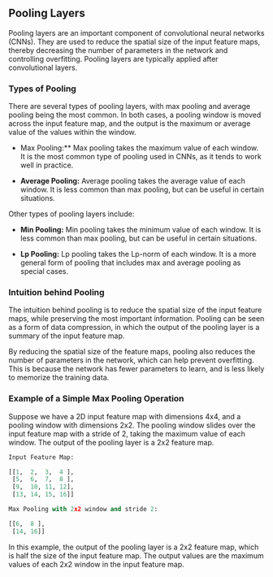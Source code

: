 ## Pooling Layers

Pooling layers are an important component of convolutional neural networks (CNNs). They are used to reduce the spatial size of the input feature maps, thereby decreasing the number of parameters in the network and controlling overfitting. Pooling layers are typically applied after convolutional layers.

### Types of Pooling
There are several types of pooling layers, with max pooling and average pooling being the most common. In both cases, a pooling window is moved across the input feature map, and the output is the maximum or average value of the values within the window.

- Max Pooling:** Max pooling takes the maximum value of each window. It is the most common type of pooling used in CNNs, as it tends to work well in practice.

- **Average Pooling:** Average pooling takes the average value of each window. It is less common than max pooling, but can be useful in certain situations.

Other types of pooling layers include:

- **Min Pooling:** Min pooling takes the minimum value of each window. It is less common than max pooling, but can be useful in certain situations.

- **Lp Pooling:** Lp pooling takes the Lp-norm of each window. It is a more general form of pooling that includes max and average pooling as special cases.

### Intuition behind Pooling

The intuition behind pooling is to reduce the spatial size of the input feature maps, while preserving the most important information. Pooling can be seen as a form of data compression, in which the output of the pooling layer is a summary of the input feature map.

By reducing the spatial size of the feature maps, pooling also reduces the number of parameters in the network, which can help prevent overfitting. This is because the network has fewer parameters to learn, and is less likely to memorize the training data.

### Example of a Simple Max Pooling Operation

Suppose we have a 2D input feature map with dimensions 4x4, and a pooling window with dimensions 2x2. The pooling window slides over the input feature map with a stride of 2, taking the maximum value of each window. The output of the pooling layer is a 2x2 feature map.

```python 
Input Feature Map:

[[1,  2,  3,  4 ],
 [5,  6,  7,  8 ],
 [9,  10, 11, 12],
 [13, 14, 15, 16]]

Max Pooling with 2x2 window and stride 2:

[[6,  8 ],
 [14, 16]]
```
In this example, the output of the pooling layer is a 2x2 feature map, which is half the size of the input feature map. The output values are the maximum values of each 2x2 window in the input feature map.